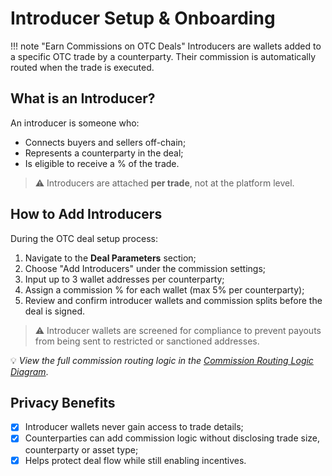 # Introducer Setup & Onboarding

!!! note "Earn Commissions on OTC Deals"
    Introducers are wallets added to a specific OTC trade by a counterparty. Their commission is automatically routed when the trade is executed.

## What is an Introducer?

An introducer is someone who:

- Connects buyers and sellers off-chain;
- Represents a counterparty in the deal;
- Is eligible to receive a % of the trade.

> ⚠️ Introducers are attached **per trade**, not at the platform level.

## How to Add Introducers

During the OTC deal setup process:

1. Navigate to the **Deal Parameters** section;
2. Choose "Add Introducers" under the commission settings;
3. Input up to 3 wallet addresses per counterparty;
4. Assign a commission % for each wallet (max 5% per counterparty);
5. Review and confirm introducer wallets and commission splits before the deal is signed.

> ⚠️ Introducer wallets are screened for compliance to prevent payouts from being sent to restricted or sanctioned addresses.

💡 _View the full commission routing logic in the [Commission Routing Logic Diagram](../modules/fees-and-commission-structure.md#commission-routing-logic)_.

## Privacy Benefits

- [x] Introducer wallets never gain access to trade details;
- [x] Counterparties can add commission logic without disclosing trade size, counterparty or asset type;
- [x] Helps protect deal flow while still enabling incentives.
